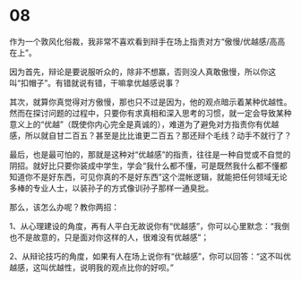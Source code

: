 # 08

作为一个敦风化俗裁，我非常不喜欢看到辩手在场上指责对方“傲慢/优越感/高高在上”。

因为首先，辩论是要说服听众的，除非不想赢，否则没人真敢傲慢，所以你这叫“扣帽子”。有错就说有错，干嘛拿优越感说事？

其次，就算你真觉得对方傲慢，那也只不过是因为，他的观点暗示着某种优越性。然而在探讨问题的过程中，只要你有求真相和深入思考的习惯，就一定会导致某种意义上的“优越”（既使你内心完全是真诚的），难道为了避免对方指责你有优越感，所以就自甘二百五？甚至是比比谁更二百五？那还辩个毛线？动手不就行了？

最后，也是最可怕的，那就是这种对“优越感”的指责，往往是一种自觉或不自觉的阴招。就好比只要你装成中学生，学会“我什么都不懂，可是既然我什么都不懂都知道你不是好东西，可见你真的不是好东西”这个混帐逻辑，就能把任何领域无论多棒的专业人士，以装孙子的方式像训孙子那样一通臭批。

那么，该怎么办呢？教你两招：

1、从心理建设的角度，再有人平白无故说你有“优越感”，你可以心里默念：“我倒也不是故意的，只是面对你这样的人，很难没有优越感”；

2、从辩论技巧的角度，如果有人在场上说你有“优越感”，你可以回答：“这不叫优越感，这叫优越性，说明我的观点比你的好呗。”